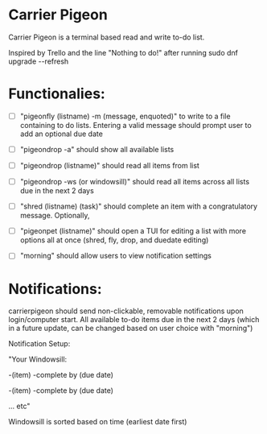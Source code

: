 # Carrier Pigeon
Carrier Pigeon is a terminal based read and write to-do list. 

Inspired by Trello and the line "Nothing to do!" after running sudo dnf upgrade --refresh

# Functionalies:

- [ ] "pigeonfly (listname) -m (message, enquoted)" to write to a file containing to do lists. Entering a valid message should prompt user to add an optional due date
- [ ] "pigeondrop -a" should show all available lists
- [ ] "pigeondrop (listname)" should read all items from list
- [ ] "pigeondrop -ws (or windowsill)" should read all items across all lists due in the next 2 days
- [ ] "shred (listname) (task)" should complete an item with a congratulatory message. Optionally, 
- [ ] "pigeonpet (listname)" should open a TUI for editing a list with more options all at once (shred, fly, drop, and duedate editing)
- [ ] "morning" should allow users to view notification settings



# Notifications:

  carrierpigeon should send non-clickable, removable notifications upon login/computer start. 
  All available to-do items due in the next 2 days (which in a future update, can be changed based on user choice with "morning")

Notification Setup:

"Your Windowsill:

 -(item) -complete by (due date)

 -(item) -complete by (due date)

 ... etc"

Windowsill is sorted based on time (earliest date first)








